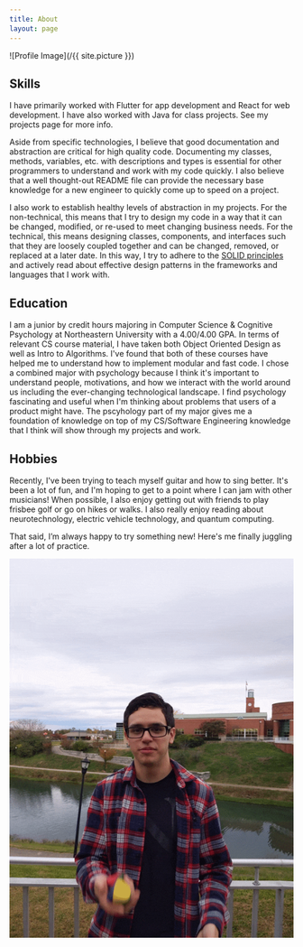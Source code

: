 ```yaml
---
title: About
layout: page
---
```

![Profile Image](/{{ site.picture }})

<h2>Skills</h2>
<p>I have primarily worked with Flutter for app development and React for web development. I have also worked with Java for class projects. See my projects page for more info.</p>
<p>Aside from specific technologies, I believe that good documentation and abstraction are critical for high quality code. Documenting my classes, methods, variables, etc. with descriptions and types is essential for other programmers to understand and work with my code quickly. I also believe that a well thought-out README file can provide the necessary base knowledge for a new engineer to quickly come up to speed on a project.</p>
<p>I also work to establish healthy levels of abstraction in my projects. For the non-technical, this means that I try to design my code in a way that it can be changed, modified, or re-used to meet changing business needs. For the technical, this means designing classes, components, and interfaces such that they are loosely coupled together and can be changed, removed, or replaced at a later date. In this way, I try to adhere to the <a href="https://en.wikipedia.org/wiki/SOLID">SOLID principles</a> and actively read about effective design patterns in the frameworks and languages that I work with.</p>

<h2>Education</h2>
<p>I am a junior by credit hours majoring in Computer Science & Cognitive Psychology at Northeastern University with a 4.00/4.00 GPA. In terms of relevant CS course material, I have taken both Object Oriented Design as well as Intro to Algorithms. I've found that both of these courses have helped me to understand how to implement modular and fast code. I chose a combined major with psychology because I think it's important to understand people, motivations, and how we interact with the world around us including the ever-changing technological landscape. I find psychology fascinating and useful when I'm thinking about problems that users of a product might have. The pscyhology part of my major gives me a foundation of knowledge on top of my CS/Software Engineering knowledge that I think will show through my projects and work.</p>

<h2>Hobbies</h2>
<p>Recently, I've been trying to teach myself guitar and how to sing better. It's been a lot of fun, and I'm hoping to get to a point where I can jam with other musicians! When possible, I also enjoy getting out with friends to play frisbee golf or go on hikes or walks. I also really enjoy reading about neurotechnology, electric vehicle technology, and quantum computing.</p>
<p>That said, I’m always happy to try something new! Here's me finally juggling after a lot of practice.</p>

<img class="image" src="/assets/images/Myself/juggling.gif" alt="A picture of myself juggling. I learned how to juggle a few months ago.">